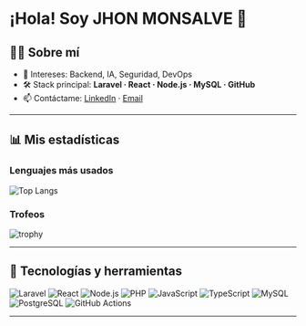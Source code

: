 # ¡Hola! Soy **JHON MONSALVE** 👋


## 🧑‍💻 Sobre mí

* 🎯 Intereses: Backend, IA, Seguridad, DevOps
* 🛠️ Stack principal: **Laravel · React · Node.js · MySQL · GitHub**
* 📫 Contáctame: [LinkedIn](https://www.linkedin.com/in/Monsalve-11) · [Email](mailto:mjhon6811@gmail.com)

---

## 📊 Mis estadísticas


### Lenguajes más usados

![Top Langs](https://github-readme-stats.vercel.app/api/top-langs/?username=Monsalve-11\&layout=compact\&langs_count=8\&hide_progress=false)

### Trofeos

![trophy](https://github-profile-trophy.vercel.app/?username=Monsalve-11\&margin-w=8\&no-bg=true)

---

## 🧰 Tecnologías y herramientas

![Laravel](https://img.shields.io/badge/Laravel-FF2D20?logo=laravel\&logoColor=white)
![React](https://img.shields.io/badge/React-20232a?logo=react\&logoColor=61DAFB)
![Node.js](https://img.shields.io/badge/Node.js-43853d?logo=node.js\&logoColor=white)
![PHP](https://img.shields.io/badge/PHP-777BB4?logo=php\&logoColor=white)
![JavaScript](https://img.shields.io/badge/JavaScript-F7DF1E?logo=javascript\&logoColor=black)
![TypeScript](https://img.shields.io/badge/TypeScript-3178C6?logo=typescript\&logoColor=white)
![MySQL](https://img.shields.io/badge/MySQL-005C84?logo=mysql\&logoColor=white)
![PostgreSQL](https://img.shields.io/badge/PostgreSQL-316192?logo=postgresql\&logoColor=white)
![GitHub Actions](https://img.shields.io/badge/GitHub%20Actions-2088FF?logo=github-actions\&logoColor=white)

---

